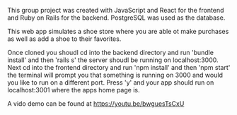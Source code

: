  This group project was created with JavaScript and React for the frontend and Ruby on Rails for the backend. 
 PostgreSQL was used as the database. 
 
 This web app simulates a shoe store where you are able ot make purchases as well as add a shoe to their favorites.
 
 Once cloned you shoudl cd into the backend directory and run 'bundle install' and then 'rails s' the server shoudl be running
 on localhost:3000. Next cd into the frontend directory and run 'npm install' and then 'npm start' the terminal will prompt you 
 that something is running on 3000 and would you like to run on a different port. Press 'y' and your app should run on 
 localhost:3001 where the apps home page is. 
 
 A vido demo can be found at https://youtu.be/bwguesTsCxU
